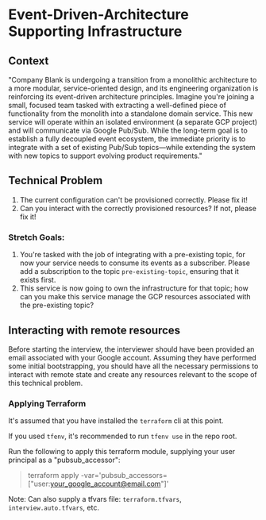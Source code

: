 # Event-Driven-Architecture Supporting Infrastructure

## Context
"Company Blank is undergoing a transition from a monolithic architecture to a more modular, service-oriented design,
and its engineering organization is reinforcing its event-driven architecture principles. Imagine you're joining a
small, focused team tasked with extracting a well-defined piece of functionality from the monolith into a standalone
domain service. This new service will operate within an isolated environment (a separate GCP project) and will
communicate via Google Pub/Sub. While the long-term goal is to establish a fully decoupled event ecosystem, the
immediate priority is to integrate with a set of existing Pub/Sub topics—while extending the system with new topics
to support evolving product requirements."

## Technical Problem
1. The current configuration can't be provisioned correctly. Please fix it!
2. Can you interact with the correctly provisioned resources? If not, please fix it!

### Stretch Goals:
1. You're tasked with the job of integrating with a pre-existing topic, for now your service needs
 to consume its events as a subscriber. Please add a subscription to the topic `pre-existing-topic`, ensuring
 that it exists first.
2. This service is now going to own the infrastructure for that topic; how can you make this
 service manage the GCP resources associated with the pre-existing topic?

## Interacting with remote resources
Before starting the interview, the interviewer should have been provided an email associated with your Google
account. Assuming they have performed some initial bootstrapping, you should have all the necessary permissions
to interact with remote state and create any resources relevant to the scope of this technical problem.

### Applying Terraform
It's assumed that you have installed the `terraform` cli at this point.

If you used `tfenv`, it's recommended to run `tfenv use` in the repo root.

Run the following to apply this terraform module, supplying your user principal as a "pubsub_accessor":
> terraform apply -var='pubsub_accessors=["user:your_google_account@email.com"]'

Note: Can also supply a tfvars file: `terraform.tfvars`, `interview.auto.tfvars`, etc.
